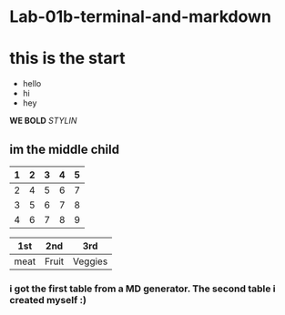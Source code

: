 # Lab-01b-terminal-and-markdown

# this is the start
- hello
- hi
- hey

__WE BOLD__
_STYLIN_

## im the middle child

| 1 | 2 | 3 | 4 | 5 |
|---|---|---|---|---|
| 2 | 4 | 5 | 6 | 7 |
| 3 | 5 | 6 | 7 | 8 |
| 4 | 6 | 7 | 8 | 9 |

| 1st | 2nd | 3rd |
|-----|-----|-----|
|meat |Fruit|Veggies

### i got the first table from a MD generator. The second table i created myself :)